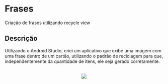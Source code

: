 # Frases
Criação de frases utilizando recycle view

## Descrição
<p>Utilizando o Android Studio, criei um aplicativo que exibe uma imagem com uma frase dentro de um cartão, utilizando o padrão de reciclagem para que, independentemente da quantidade de itens, ele seja gerado corretamente.</p>
<br><div align="center">
<img src="https://github.com/GlenNancy/Frases/assets/116458056/1a493342-1411-466a-9676-e7676c6f1877">
</div>
